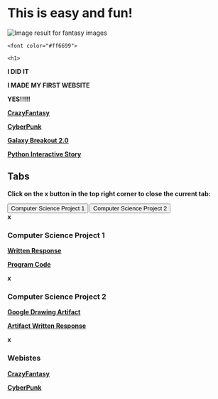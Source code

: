 
 <html lang="en">
         <head>
             <meta charset="utf-8">
             <title>Welcome, Berenice Avalos's Website, CSP2</title>
        </head>
        <body>
            <h1>
                This is easy and fun!
              </h1>
           <img class="irc_mi" src="https://media.istockphoto.com/photos/fairy-tree-in-mystic-forest-picture-id502735520?k=6&amp;m=502735520&amp;s=612x612&amp;w=0&amp;h=kMaZWd25caV3bKU3kHnFhRoRXhcxjiChw6nhYCTLktI=" alt="Image result for fantasy images" onload="typeof google==='object'&amp;&amp;google.aft&amp;&amp;google.aft(this)">

 
 <html>
 <body background="http://www.kinyu-z.net/data/wallpapers/42/848087.jpg">
 </body>
 
 
</body>
</html> 


  
  <body>
 
    <font color="#ff6699">

    <h1>
 <p><strong>I DID IT
  <p><strong>I MADE MY FIRST WEBSITE
     <p><strong> YES!!!!!</strong>
      


<div class="topnav"></div>
   <a href="https://berenice-avalos.github.io/CrazyFantasy/">CrazyFantasy</a> 
   <p> <a href="https://berenice-avalos.github.io/CyberPunk/">CyberPunk</a></p>
   <a href="https://scratch.mit.edu/projects/248604315/" target ="_blank">Galaxy Breakout 2.0</a>
   <p> <a href="https://repl.it/@berenicecode/UnequaledChartreuseBackend/">Python Interactive Story</a><p>


<h2>Tabs</h2>
<p>Click on the x button in the top right corner to close the current tab:</p>

<div class="tab">
  <button class="tablinks" onclick="openCity(event, 'Computer Science Project 1')" id="defaultOpen">Computer Science Project 1</button>
  <button class="tablinks" onclick="openCity(event, 'Computer Science Project 2')">Computer Science Project 2</button>
</div>

<div id="Computer Science Project 1" class="tabcontent">
  <span onclick="this.parentElement.style.display='none'" class="topright">x</span>
  <h3>Computer Science Project 1</h3>
  <p> <a href="https://raw.githubusercontent.com/Berenice-Avalos/ARTSY-AGAIN/a574ed88168ebfd8d444011b6deb054c7635ffa1/Written%20Questions%2C%20Section%202.pdf" target ="_blank">Written Response</a></p>
   <p> <a href="https://raw.githubusercontent.com/Berenice-Avalos/ARTSY-AGAIN/a574ed88168ebfd8d444011b6deb054c7635ffa1/Program%20Code%2C%20Section%203.pdf" target ="_blank">Program Code</a></p>
</div>

<div id="Computer Science Project 2" class="tabcontent">
  <span onclick="this.parentElement.style.display='none'" class="topright">x</span>
  <h3>Computer Science Project 2</h3>
  <p> <a href="https://raw.githubusercontent.com/Berenice-Avalos/ARTSY-AGAIN/93830e4167a11483f252ab52a282d52dbe92109b/Spider%20Man%20%20(1).pdf" target ="_blank">Google Drawing Artifact</a> </p>
  <p> <a href="https://raw.githubusercontent.com/Berenice-Avalos/ARTSY-AGAIN/f4223026c4acd3607994c54a56d870ccf9786e6b/Spider-Verse%20PDF%20(1).pdf" target ="_blank">Artifact Written Response</a> </p>
</div>

<div id="Websites" class="tabcontent">
  <span onclick="this.parentElement.style.display='none'" class="topright">x</span>
  <h3>Webistes</h3>
   <a href="https://berenice-avalos.github.io/CrazyFantasy/">CrazyFantasy</a> 
   <p> <a href="https://berenice-avalos.github.io/CyberPunk/">CyberPunk</a></p>
</div>

<script>
function openCity(evt, cityName) {
  var i, tabcontent, tablinks;
  tabcontent = document.getElementsByClassName("tabcontent");
  for (i = 0; i < tabcontent.length; i++) {
    tabcontent[i].style.display = "none";
  }
  tablinks = document.getElementsByClassName("tablinks");
  for (i = 0; i < tablinks.length; i++) {
    tablinks[i].className = tablinks[i].className.replace(" active", "");
  }
  document.getElementById(cityName).style.display = "block";
  evt.currentTarget.className += " active";
}

// Get the element with id="defaultOpen" and click on it
document.getElementById("defaultOpen").click();
</script>
   
</body>
</html> 
